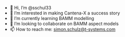 - 👋 Hi, I’m @sschul33
- 👀 I’m interested in making Cantena-X a success story
- 🌱 I’m currently learning BAMM modelling
- 💞️ I’m looking to collaborate on BAMM aspect models
- 📫 How to reach me: simon.schulz@t-systems.com

<!---
sschul33/sschul33 is a ✨ special ✨ repository because its `README.md` (this file) appears on your GitHub profile.
You can click the Preview link to take a look at your changes.
--->
